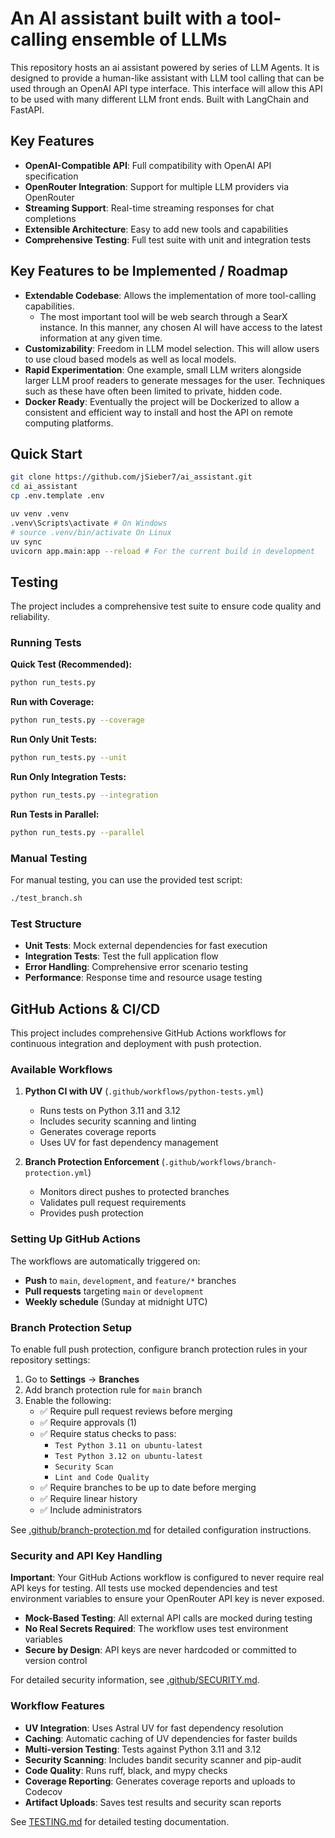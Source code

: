 # An AI assistant built with a tool-calling ensemble of LLMs

This repository hosts an ai assistant powered by series of LLM Agents. It is designed to provide a human-like assistant with LLM tool calling that can be used through an OpenAI API type interface. This interface will allow this API to be used with many different LLM front ends. Built with LangChain and FastAPI.

## Key Features
* **OpenAI-Compatible API**: Full compatibility with OpenAI API specification
* **OpenRouter Integration**: Support for multiple LLM providers via OpenRouter
* **Streaming Support**: Real-time streaming responses for chat completions
* **Extensible Architecture**: Easy to add new tools and capabilities
* **Comprehensive Testing**: Full test suite with unit and integration tests

## Key Features to be Implemented / Roadmap
* **Extendable Codebase**: Allows the implementation of more tool-calling capabilities.
  * The most important tool will be web search through a SearX instance. In this manner, any chosen AI will have access to the latest information at any given time. 
* **Customizability**: Freedom in LLM model selection. This will allow users to use cloud based models as well as local models.
* **Rapid Experimentation**: One example, small LLM writers alongside larger LLM proof readers to generate messages for the user. Techniques such as these have often been limited to private, hidden code. 
* **Docker Ready**: Eventually the project will be Dockerized to allow a consistent and efficient way to install and host the API on remote computing platforms.


## Quick Start
```bash
git clone https://github.com/jSieber7/ai_assistant.git
cd ai_assistant
cp .env.template .env

uv venv .venv
.venv\Scripts\activate # On Windows
# source .venv/bin/activate On Linux
uv sync
uvicorn app.main:app --reload # For the current build in development
```

## Testing

The project includes a comprehensive test suite to ensure code quality and reliability.

### Running Tests

**Quick Test (Recommended):**
```bash
python run_tests.py
```

**Run with Coverage:**
```bash
python run_tests.py --coverage
```

**Run Only Unit Tests:**
```bash
python run_tests.py --unit
```

**Run Only Integration Tests:**
```bash
python run_tests.py --integration
```

**Run Tests in Parallel:**
```bash
python run_tests.py --parallel
```

### Manual Testing

For manual testing, you can use the provided test script:
```bash
./test_branch.sh
```

### Test Structure
- **Unit Tests**: Mock external dependencies for fast execution
- **Integration Tests**: Test the full application flow
- **Error Handling**: Comprehensive error scenario testing
- **Performance**: Response time and resource usage testing

## GitHub Actions & CI/CD

This project includes comprehensive GitHub Actions workflows for continuous integration and deployment with push protection.

### Available Workflows

1. **Python CI with UV** (`.github/workflows/python-tests.yml`)
   - Runs tests on Python 3.11 and 3.12
   - Includes security scanning and linting
   - Generates coverage reports
   - Uses UV for fast dependency management

2. **Branch Protection Enforcement** (`.github/workflows/branch-protection.yml`)
   - Monitors direct pushes to protected branches
   - Validates pull request requirements
   - Provides push protection

### Setting Up GitHub Actions

The workflows are automatically triggered on:
- **Push** to `main`, `development`, and `feature/*` branches
- **Pull requests** targeting `main` or `development`
- **Weekly schedule** (Sunday at midnight UTC)

### Branch Protection Setup

To enable full push protection, configure branch protection rules in your repository settings:

1. Go to **Settings** → **Branches**
2. Add branch protection rule for `main` branch
3. Enable the following:
   - ✅ Require pull request reviews before merging
   - ✅ Require approvals (1)
   - ✅ Require status checks to pass:
     - `Test Python 3.11 on ubuntu-latest`
     - `Test Python 3.12 on ubuntu-latest`
     - `Security Scan`
     - `Lint and Code Quality`
   - ✅ Require branches to be up to date before merging
   - ✅ Require linear history
   - ✅ Include administrators

See [.github/branch-protection.md](.github/branch-protection.md) for detailed configuration instructions.

### Security and API Key Handling

**Important**: Your GitHub Actions workflow is configured to never require real API keys for testing. All tests use mocked dependencies and test environment variables to ensure your OpenRouter API key is never exposed.

- **Mock-Based Testing**: All external API calls are mocked during testing
- **No Real Secrets Required**: The workflow uses test environment variables
- **Secure by Design**: API keys are never hardcoded or committed to version control

For detailed security information, see [.github/SECURITY.md](.github/SECURITY.md).

### Workflow Features

- **UV Integration**: Uses Astral UV for fast dependency resolution
- **Caching**: Automatic caching of UV dependencies for faster builds
- **Multi-version Testing**: Tests against Python 3.11 and 3.12
- **Security Scanning**: Includes bandit security scanner and pip-audit
- **Code Quality**: Runs ruff, black, and mypy checks
- **Coverage Reporting**: Generates coverage reports and uploads to Codecov
- **Artifact Uploads**: Saves test results and security scan reports

See [TESTING.md](TESTING.md) for detailed testing documentation.
